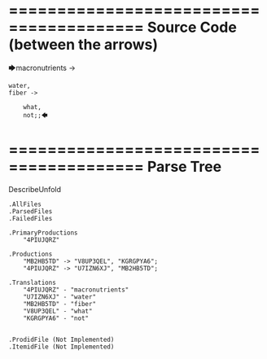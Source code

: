 ========================================
Source Code (between the arrows)
========================================

🡆macronutrients ->

    water,
	fiber ->

        what,
        not;;🡄

========================================
Parse Tree
========================================
DescribeUnfold

    .AllFiles
    .ParsedFiles
    .FailedFiles

    .PrimaryProductions
        "4PIUJQRZ" 

    .Productions
        "MB2HB5TD" -> "V8UP3QEL", "KGRGPYA6";
        "4PIUJQRZ" -> "U7IZN6XJ", "MB2HB5TD";

    .Translations
        "4PIUJQRZ" - "macronutrients"
        "U7IZN6XJ" - "water"
        "MB2HB5TD" - "fiber"
        "V8UP3QEL" - "what"
        "KGRGPYA6" - "not"


    .ProdidFile (Not Implemented)
    .ItemidFile (Not Implemented)
